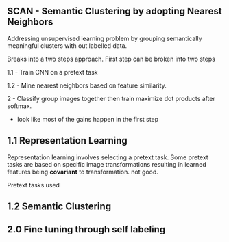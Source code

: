 ## SCAN - Semantic Clustering by adopting Nearest Neighbors

Addressing unsupervised learning problem by grouping semantically meaningful clusters with out labelled data. 


Breaks into a two steps approach.
First step can be broken into two steps

1.1 - Train CNN on a pretext task 

1.2 - Mine nearest neighbors based on feature similarity.

2 - Classify group images together then train maximize dot products after softmax.

* look like most of the gains happen in the first step


## 1.1 Representation Learning

Representation learning involves selecting a pretext task. Some pretext tasks are based on specific image transformations resulting in learned features being **covariant** to transformation. not good.

Pretext tasks used


## 1.2 Semantic Clustering

## 2.0 Fine tuning through self labeling